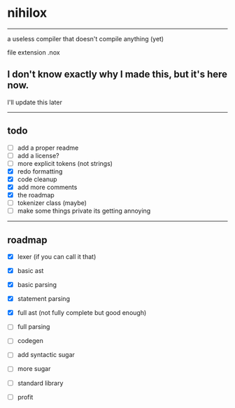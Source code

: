 # nihilox

---

a useless compiler that doesn't compile anything (yet)

file extension .nox

I don't know exactly why I made this, but it's here now.
-------------------

I'll update this later

---

todo
-------------------
- [ ] add a proper readme
- [ ] add a license?
- [ ] more explicit tokens (not strings)
- [x] redo formatting
- [x] code cleanup
- [x] add more comments
- [x] the roadmap
- [ ] tokenizer class (maybe)
- [ ] make some things private its getting annoying

---

roadmap
-------------------
- [x] lexer (if you can call it that)
- [x] basic ast
- [x] basic parsing
- [x] statement parsing
- [x] full ast (not fully complete but good enough)
- [ ] full parsing
- [ ] codegen
- [ ] add syntactic sugar
- [ ] more sugar
- [ ] standard library
- [ ] profit

